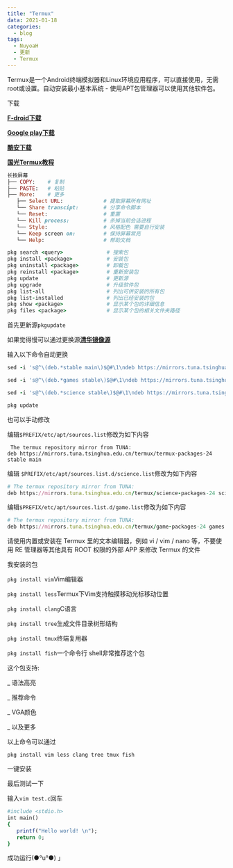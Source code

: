 ```yaml
---
title: "Termux"
data: 2021-01-18
categories:
  - blog
tags:
  - NuyoaH
  - 更新
  - Termux
---
```

Termux是一个Android终端模拟器和Linux环境应用程序，可以直接使用，无需root或设置。自动安装最小基本系统 - 使用APT包管理器可以使用其他软件包。

下载

[**F-droid下载**](https://f-droid.org/packages/com.termux/)

[**Google play下载**](https://play.google.com/store/apps/details?id=com.termux)

[**酷安下载**](https://www.coolapk.com/apk/com.termux)

[**国光Termux教程**](https://www.sqlsec.com/2018/05/termux.html)

```ruby
长按屏幕
├── COPY:    # 复制
├── PASTE:   # 粘贴
├── More:    # 更多
   ├── Select URL:             # 提取屏幕所有网址
   └── Share transcipt:        # 分享命令脚本
   └── Reset:                  # 重置
   └── Kill process:           # 杀掉当前会话进程
   └── Style:                  # 风格配色 需要自行安装
   └── Keep screen on:         # 保持屏幕常亮
   └── Help:                   # 帮助文档
```
```ruby
pkg search <query>              # 搜索包
pkg install <package>           # 安装包
pkg uninstall <package>         # 卸载包
pkg reinstall <package>         # 重新安装包
pkg update                      # 更新源
pkg upgrade                     # 升级软件包
pkg list-all                    # 列出可供安装的所有包
pkg list-installed              # 列出已经安装的包
pkg show <package>              # 显示某个包的详细信息
pkg files <package>             # 显示某个包的相关文件夹路径
```
首先更新源`pkgupdate`

如果觉得慢可以通过更换源[**清华镜像源**](https://mirrors.tuna.tsinghua.edu.cn/help/termux/)

输入以下命令自动更换
```ruby
sed -i 's@^\(deb.*stable main\)$@#\1\ndeb https://mirrors.tuna.tsinghua.edu.cn/termux/termux-packages-24 stable main@' $PREFIX/etc/apt/sources.list

sed -i 's@^\(deb.*games stable\)$@#\1\ndeb https://mirrors.tuna.tsinghua.edu.cn/termux/game-packages-24 games stable@' $PREFIX/etc/apt/sources.list.d/game.list

sed -i 's@^\(deb.*science stable\)$@#\1\ndeb https://mirrors.tuna.tsinghua.edu.cn/termux/science-packages-24 science stable@' $PREFIX/etc/apt/sources.list.d/science.list

pkg update
```
也可以手动修改

编辑`$PREFIX/etc/apt/sources.list`修改为如下内容
```ruby#
 The termux repository mirror from TUNA:
deb https://mirrors.tuna.tsinghua.edu.cn/termux/termux-packages-24 stable main
```
编辑 `$PREFIX/etc/apt/sources.list.d/science.list`修改为如下内容
```ruby
# The termux repository mirror from TUNA:
deb https://mirrors.tuna.tsinghua.edu.cn/termux/science-packages-24 science stable
```
编辑`$PREFIX/etc/apt/sources.list.d/game.list`修改为如下内容
```ruby
# The termux repository mirror from TUNA:
deb https://mirrors.tuna.tsinghua.edu.cn/termux/game-packages-24 games stable
```
请使用内置或安装在 Termux 里的文本编辑器，例如 vi / vim / nano 等，不要使用 RE 管理器等其他具有 ROOT 权限的外部 APP 来修改 Termux 的文件




我安装的包

`pkg install vim`Vim编辑器

`pkg install less`Termux下Vim支持触摸移动光标移动位置

`pkg install clang`C语言

`pkg install tree`生成文件目录树形结构

`pkg install tmux`终端复用器

`pkg install fish`一个命令行 shell非常推荐这个包

这个包支持:

 _ 语法高亮

 _ 推荐命令

 _ VGA颜色
 
 _ 以及更多

以上命令可以通过

`pkg install vim less clang tree tmux fish`

一键安装

最后测试一下

输入`vim test.c`回车
```ruby
#include <stdio.h>
int main()
{
   printf("Hello world! \n");
   return 0;
}
```
成功运行(●°u°●)​ 」
